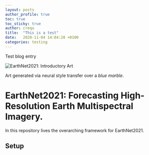```yaml
---
layout: posts
author_profile: true
toc: true
toc_sticky: true
author: crequ
title:  "This is a test"
date:   2020-11-04 14:04:28 +0100
categories: testing
---
```

Test blog entry

![EarthNet2021: Introductory Art](/assets/images/EarthNet2021_Intro_art.png)

Art generated via neural style transfer over a *blue marble*.

# EarthNet2021: Forecasting High-Resolution Earth Multispectral Imagery.

In this repository lives the overarching framework for EarthNet2021. 

## Setup